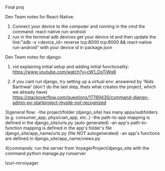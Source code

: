 Final proj

Dev Team notes for React-Native:
1) Connect your device to the computer and running in the cmd the command: react-native run-android
2) run in the terminal adb devices get your device id and then update the line:"adb -s <device_id> reverse tcp:8000 tcp:8000 && react-native run-android" with your device id in package.json 


Dev Team notes for django:

1) vid explaining initial setup and adding initial functionality:
https://www.youtube.com/watch?v=cW1_OoTiWg8

2) if you cant run django, try setting up a virtual env:
answered by 'Nids Barthwal' (don't do the last step, thats what creates the project, which we already have)
https://stackoverflow.com/questions/17769430/command-django-admin-py-startproject-mysite-not-recognized

3)general flow:
-the project/folder (django_site) has many apps/subfolders (e.g. consumer_app, physician_app, etc..)
-the path-to-app mapping is defined in the django_site/urls.py (auto generated)
-an app's path-to-function mapping is defined in the app's folder's file django_site/app_name/urls.py (file NOT autogenerated)
-an app's functions are defined in django_site/app_name/views.py

4)commands:
run the server from VoyagerProject/django_site with the command python manage.py runserver 

tzuri-mrvoyager
